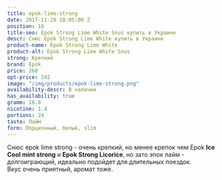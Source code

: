 ```yaml
---
title: epok-lime-strong
date: 2017-11-20 18:05:00 Z
position: 10
title-seo: Epok Strong Lime White Snus купить в Украине
descr: Снюс Epok Strong Lime White купить в Украине
product-name: Epok Strong Lime White
product-alt: Epok Strong Lime White Snus
strong: Крепкий
brand: Epok
price: 260
opt-price: 242
image: "/img/products/epok-lime-strong.png"
availability-descr: В наличии
has_availability: true
gramm: 16.8
nicotine: 1.4
portions: 24
taste: Лайм
form: Порционный, белый, slim
---
```


Снюс epok lime strong - очень крепкий, но менее крепок чем Epok **Ice Cool mint strong** и **Epok Strong Licorice**, но зато эпок лайм - долгоиграющий, идеально подойдет для длительных поездок.<br>
Вкус очень приятный, аромат тоже.